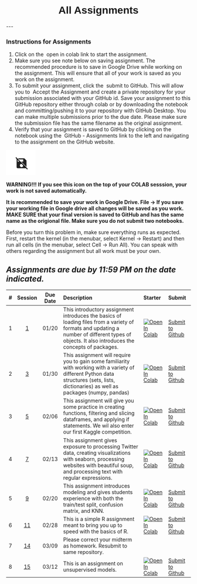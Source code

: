 <h1  style="font-family:  Verdana,  Geneva,  sans-serif;  text-align:center;">All  Assignments</h1> 
--- 

###  Instructions  for  Assignments 
1.  Click  on  the  open  in  colab link  to  start  the  assignment. 
2.  Make  sure  you  see  note  below  on  saving  assignment.  The  recommended  procedure  is  to  save  in  Google  Drive  while  working  on  the  assignment.  This  will  ensure  that  all  of  your  work  is  saved  as  you  work  on  the  assignment. 
3.  To  submit  your  assignment,  click  the  submit  to  GitHub.  This  will  allow  you  to  Accept  the  Assignment and  create  a  private  repository  for  your  submission  associated  with  your  GitHub  id.  Save  your  assignment  to  this  GitHub  repository  either  through  colab  or  by  downloading  the  notebook  and  committing/pushing  it  to  your  repository  with  GitHub  Desktop.  You  can  make  multiple  submissions  prior  to  the  due  date.  Please  make  sure  the  submission  file  has  the  same  filename  as  the  original  assignment. 
4.  Verify that  your  assignment  is  saved  to  GitHub  by  clicking  on  the  notebook  using  the  GitHub  -  Assignments link  to  the  left  and  navigating  to  the  assignment  on  the  GitHub  website. 
 
![](https://github.com/rpi-techfundamentals/hm-01-starter/raw/master/notsaved.png) 
 
**WARNING!!!    If  you  see  this  icon  on  the  top  of  your  COLAB  sesssion,  your  work  is  not  saved  automatically.** 
 
**It  is  recommended  to  save  your  work  in  Google  Drive.    File  ->  If  you  save  your  working  file  in  Google  drive  all  changes  will  be  saved  as  you  work.  MAKE  SURE  that  your  final  version  is  saved  to  GitHub  and  has  the  same  name  as  the  origional  file.  Make  sure  you  do  not  submit  two  notebooks.**   
 
Before  you  turn  this  problem  in,  make  sure  everything  runs  as  expected.  First,  restart  the  kernel  (in  the  menubar,  select  Kernel  →  Restart)  and  then  run  all  cells  (in  the  menubar,  select  Cell  →  Run  All).    You  can  speak  with  others  regarding  the  assignment  but  all  work  must  be  your  own. 
 
*Assignments  are  due  by  11:59  PM  on  the  date  indicated.* 
--- 

|  #  |  Session  |  Due  Date  |Description  |  Starter  |  Submit
|  :---:  |  :---:  |  :---:  |  :-----  |  :---  |  :---  |
|  1  |  [1](https://rpi.analyticsdojo.com/sessions/session1.html)  |  01/20  |  This  introductory  assignment  introduces  the  basics  of  loading  files  from  a  variety  of  formats  and  updating  a  number  of  different  types  of  objects.    It  also  introduces  the  concepts  of  packages.    |  [![Open  In  Colab](https://colab.research.google.com/assets/colab-badge.svg)](https://colab.research.google.com/github/rpi-techfundamentals/hm-01-starter/blob/master/hm.ipynb)  |  [Submit  to  Github](https://classroom.github.com/a/EK1NHY88)  |
|  2  |  [3](https://rpi.analyticsdojo.com/sessions/session3.html)  |  01/30  |  This  assignment  will  require  you  to  gain  some  familiarity  with  working  with  a  variety  of  different  Python  data  structures  (sets,  lists,  dictionaries)  as  well  as  packages  (numpy,  pandas)  |  [![Open  In  Colab](https://colab.research.google.com/assets/colab-badge.svg)](https://colab.research.google.com/github/rpi-techfundamentals/hm-02-starter/blob/master/hm.ipynb)  |  [Submit  to  Github](https://classroom.github.com/a/db-AgYOF)  |
|  3  |  [5](https://rpi.analyticsdojo.com/sessions/session5.html)  |  02/06  |  This  assignment  will  give  you  some  practice  in  creating  functions,  filtering  and  slicing  dataframes,  and  applying  if  statements.    We  wil  also  enter  our  first  Kaggle  competition.  |  [![Open  In  Colab](https://colab.research.google.com/assets/colab-badge.svg)](https://colab.research.google.com/github/rpi-techfundamentals/hm-03-starter/blob/master/hm.ipynb)  |  [Submit  to  Github](https://classroom.github.com/a/MB2XOI_J)  |
|  4  |  [7](https://rpi.analyticsdojo.com/sessions/session7.html)  |  02/13  |  This  assignment  gives  exposure  to  processing  Twitter  data,  creating  visualizations  with  seaborn,  processing  websites  with  beautiful  soup,  and  processing  text  with  regular  expressions.    |  [![Open  In  Colab](https://colab.research.google.com/assets/colab-badge.svg)](https://colab.research.google.com/github/rpi-techfundamentals/hm-04-starter/blob/master/hm.ipynb)  |  [Submit  to  Github](https://classroom.github.com/a/bf9sFwDx)  |
|  5  |  [9](https://rpi.analyticsdojo.com/sessions/session9.html)  |  02/20  |  This  assignment  introduces  modeling  and  gives  students  experience  with  both  the  train/test  split,  confusion  matrix,  and  KNN.    |  [![Open  In  Colab](https://colab.research.google.com/assets/colab-badge.svg)](https://colab.research.google.com/github/RPI-DATA/course-intro-ml-app/blob/master/content/notebooks/assignments/05-starter.ipynb)  |  [Submit  to  Github](https://classroom.github.com/a/N24-rhTA)  |
|  6  |  [11](https://rpi.analyticsdojo.com/sessions/session11.html)  |  02/28  |  This  is  a  simple  R  assignment  meant  to  bring  you  up  to  speed  with  the  basics  of  R.    |  [![Open  In  Colab](https://colab.research.google.com/assets/colab-badge.svg)](https://notebooks.azure.com/anon-jhavvq/projects/assignment06)  |  [Submit  to  Github](https://classroom.github.com/a/BXBW59HL)  |
|  7  |  [14](https://rpi.analyticsdojo.com/sessions/session14.html)  |  03/09  |  Please  correct  your  midterm  as  homework.  Resubmit  to  same  repository.    |    |
|  8  |  [15](https://rpi.analyticsdojo.com/sessions/session15.html)  |  03/12  |  This  is  an  assignment  on  unsupervised  models.    |  [![Open  In  Colab](https://colab.research.google.com/assets/colab-badge.svg)](https://colab.research.google.com/github//blob/master/https://colab.research.google.com/github/RPI-DATA/course-intro-ml-app/blob/master/content/assignments/pca.ipynb)  |  [Submit  to  Github](https://classroom.github.com/a/lcyTxTwv)  |
